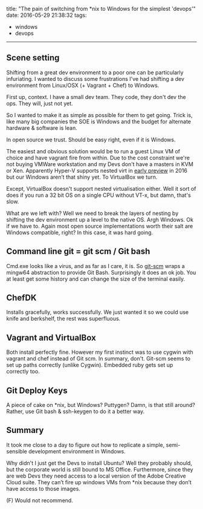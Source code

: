 title: "The pain of switching from *nix to Windows for the simplest 'devops'"
date: 2016-05-29 21:38:32
tags:
 - windows
 - devops
---

## Scene setting

Shifting from a great dev environment to a poor one can be particularly infuriating. I wanted to discuss some frustrations I've had shifting a dev environment from Linux/OSX (+ Vagrant + Chef) to Windows.

First up, context. I have a small dev team. They code, they don't dev the ops. They will, just not yet.

So I wanted to make it as simple as possible for them to get going. Trick is, like many big companies the SOE is Windows and the budget for alternate hardware & software is lean.

In open source we trust. Should be easy right, even if it is Windows.

The easiest and obvious solution would be to run a guest Linux VM of choice and have vagrant fire from within. Due to the cost constraint we're not buying VMWare workstation and my Devs don't have a masters in KVM or Xen. Apparently Hyper-V supports nested virt in [early preview](https://msdn.microsoft.com/en-us/virtualization/hyperv_on_windows/user_guide/nesting) in 2016 but our Windows aren’t that shiny yet. To VirtualBox we turn.

Except, VirtualBox doesn't support nested virtualisation either. Well it sort of does if you run a 32 bit OS on a single CPU without VT-x, but damn, that's slow.

What are we left with? Well we need to break the layers of nesting by shifting the dev environment up a level to the native OS. Argh Windows. Ok if we have to. Again most open source implementations worth their salt are Windows compatible, right? In this case, it was hard going.

## Command line git = git scm / Git bash
Cmd.exe looks like a virus, and as far as I care, it is. So [git-scm](https://git-scm.com/) wraps a mingw64 abstraction to provide Git Bash. Surprisingly it does an ok job. You at least get some history and can change the size of the terminal easily.

## ChefDK
Installs gracefully, works successfully. We just wanted it so we could use knife and berkshelf, the rest was superfluous.

## Vagrant and VirtualBox
Both install perfectly fine. However my first instinct was to use cygwin with vagrant and chef instead of Git scm. In summary, don't. Git-scm seems to set up paths correctly (unlike Cygwin). Embedded ruby gets set up correctly too.

## Git Deploy Keys
A piece of cake on *nix, but Windows? Puttygen? Damn, is that still around? Rather, use Git bash & ssh-keygen to do it a better way.

## Summary
It took me close to a day to figure out how to replicate a simple, semi-sensible development environment in Windows.

Why didn't I just get the Devs to install Ubuntu? Well they probably should, but the corporate world is still bound to MS Office. Furthermore, since they are web Devs they need access to a local version of the Adobe Creative Cloud suite. They can’t fire up windows VMs from *nix because they don’t have access to those images.

(F) Would not recommend.